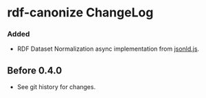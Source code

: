 # rdf-canonize ChangeLog

### Added
- RDF Dataset Normalization async implementation from [jsonld.js][].

## Before 0.4.0

- See git history for changes.

[jsonld.js]: https://github.com/digitalbazaar/jsonld.js
